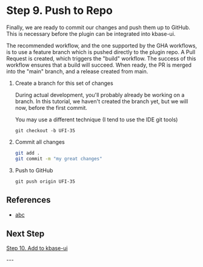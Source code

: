 # Step 9. Push to Repo

Finally, we are ready to commit our changes and push them up to GitHub. This is necessary before the plugin can be integrated into kbase-ui.

The recommended workflow, and the one supported by the GHA workflows, is to use a feature branch which is pushed directly to the plugin repo. A Pull Request is created, which triggers the "build" workflow. The success of this workflow ensures that a build will succeed. When ready, the PR is merged into the "main" branch, and a release created from main.

1. Create a branch for this set of changes

    During actual development, you'll probably already be working on a branch. In this tutorial, we haven't created the branch yet, but we will now, before the first commit.

    You may use a different technique (I tend to use the IDE git tools)

    ```shell
    git checkout -b UFI-35
    ```

2. Commit all changes

    ```bash
    git add .
    git commit -m "my great changes"
    ```

3. Push to GitHub

    ```shell
    git push origin UFI-35
    ```

## References

- [abc](abc)

## Next Step

[Step 10. Add to kbase-ui](./10-add-to-kbase)

\---